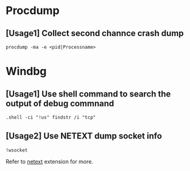 # Procdump
## [Usage1] Collect second channce crash dump 
    procdump -ma -e <pid|Processname>

# Windbg

## [Usage1] Use shell command to search the output of debug commnand

    .shell -ci "!us" findstr /i "tcp"

## [Usage2] Use NETEXT dump socket info
    !wsocket

Refer to [netext](https://github.com/rodneyviana/netext) extension for more.